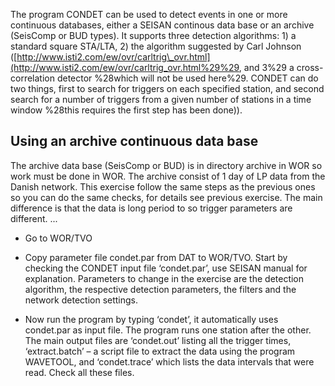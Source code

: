 The program CONDET can be used to detect events in one or more continuous databases, either a SEISAN continous data base or an archive \(SeisComp or BUD types\). It supports three detection algorithms: 1\) a standard square STA/LTA, 2\) the algorithm suggested by Carl Johnson \([http://www.isti2.com/ew/ovr/carltrig\_ovr.html](http://www.isti2.com/ew/ovr/carltrig_ovr.html%29%29, and 3%29 a cross-correlation detector %28which will not be used here%29. CONDET can do two things, first to search for triggers on each specified station, and second search for a number of triggers from a given number of stations in a time window %28this requires the first step has been done\)\).

## Using an archive continuous data base

The archive data base \(SeisComp or BUD\) is in directory archive in WOR so work must be done in WOR. The archive consist of 1 day of LP data from the Danish network. This exercise follow the same steps as the previous ones so you can do the same checks, for details see previous exercise. The main difference is that the data is long period to so trigger parameters are different. ...

* Go to WOR/TVO

* Copy parameter file condet.par from DAT to WOR/TVO. Start by checking the CONDET input file ‘condet.par’, use SEISAN manual for explanation. Parameters to change in the exercise are the detection algorithm, the respective detection parameters, the filters and the network detection settings.

* Now run the program by typing ‘condet’, it automatically uses condet.par as input file. The program runs one station after the other. The main output files are ‘condet.out’ listing all the trigger times, ‘extract.batch’ – a script file to extract the data using the program WAVETOOL, and ‘condet.trace’ which lists the data intervals that were read. Check all these files.



